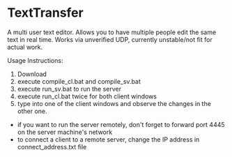 # TextTransfer

A multi user text editor. Allows you to have multiple people edit the same text in real time.
Works via unverified UDP, currently unstable/not fit for actual work.

Usage Instructions:
1. Download
2. execute compile_cl.bat and compile_sv.bat
3. execute run_sv.bat to run the server
4. execute run_cl.bat twice for both client windows
5. type into one of the client windows and observe the changes in the other one.

- if you want to run the server remotely, don't forget to forward port 4445 on the server machine's network
- to connect a client to a remote server, change the IP address in connect_address.txt file
